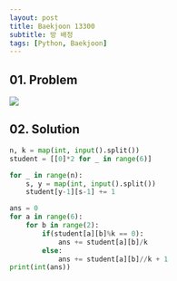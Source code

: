 ```yaml
---
layout: post
title: Baekjoon 13300
subtitle: 방 배정
tags: [Python, Baekjoon]
---
```


## 01. Problem

<img src="https://github.com/WoojinJeonkr/WoojinJeonkr.github.io/blob/main/assets/images/post_image/baekjoon/baekjoon_13300.png?raw=true">

## 02. Solution

```Python
n, k = map(int, input().split())
student = [[0]*2 for _ in range(6)]

for _ in range(n):
    s, y = map(int, input().split())
    student[y-1][s-1] += 1

ans = 0
for a in range(6):
    for b in range(2):
        if(student[a][b]%k == 0):
            ans += student[a][b]/k
        else:
            ans += student[a][b]//k + 1
print(int(ans))
```

